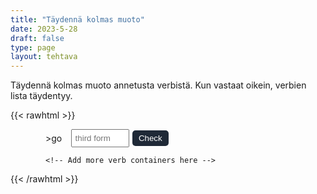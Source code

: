 ```yaml
---
title: "Täydennä kolmas muoto"
date: 2023-5-28
draft: false
type: page
layout: tehtava
---
```


Täydennä kolmas muoto annetusta verbistä. Kun vastaat oikein, verbien lista täydentyy.

{{< rawhtml >}}
<div id="tehtava">    
  <div id="verb-list"></div>

  <div id="exercise">
    <div class="verb-container">
>
      <div class="verb">go</div>
      <input type="text" class="answer" placeholder="third form">
      <button class="check-btn">Check</button>
    </div>

    <!-- Add more verb containers here -->
  </div>
</div>

<style>
.verb-container {
  display: flex;
  align-items: center;
  margin-bottom: 10px;
  margin-top: 0.5em;
}

div#tehtava {
  padding-left: 4em;
}

.verb {
  margin-right: 5px;
}

.verb-list {
  margin-right: 5px;
}

input {
  padding: 5px;
  margin-right: 5px;
  margin-left: 0.7em;
  width: 7em;
}

.dark input{
  background-color: #181A1B;
  padding: 5px;
  margin-right: 5px;
  margin-left: 0.7em;
  width: 7em;
}

.check-btn {
  padding: 5px 10px;
  color: white;
  border: none;
  cursor: pointer;
  background-color: #1F2937;
  border-radius: 5px;
}

.check-btn:hover {
  background-color: #45a049;
}

.result {
  margin-top: 10px;
  font-weight: bold;
}

.success {
  color: green;
}

.failure {
  color: red;
}

.content p {
  padding-top: 1.5rem;
}

</style>

<script>
 window.addEventListener('DOMContentLoaded', (event) => {
  const verbs = [
  { baseForm: 'be', secondForm: 'was/were', thirdForms: ['been'] },
  { baseForm: 'have', secondForm: 'had', thirdForms: ['had'] },
  { baseForm: 'do', secondForm: 'did', thirdForms: ['done'] },
  { baseForm: 'say', secondForm: 'said', thirdForms: ['said'] },
  { baseForm: 'go', secondForm: 'went', thirdForms: ['gone'] },
  { baseForm: 'get', secondForm: 'got', thirdForms: ['got', 'gotten'] },
  { baseForm: 'make', secondForm: 'made', thirdForms: ['made'] },
  { baseForm: 'know', secondForm: 'knew', thirdForms: ['known'] },
  { baseForm: 'see', secondForm: 'saw', thirdForms: ['seen'] },
  { baseForm: 'come', secondForm: 'came', thirdForms: ['come'] },
  { baseForm: 'think', secondForm: 'thought', thirdForms: ['thought'] },
  { baseForm: 'take', secondForm: 'took', thirdForms: ['taken'] },
  { baseForm: 'find', secondForm: 'found', thirdForms: ['found'] },
  { baseForm: 'give', secondForm: 'gave', thirdForms: ['given'] },
  { baseForm: 'tell', secondForm: 'told', thirdForms: ['told'] },
  { baseForm: 'feel', secondForm: 'felt', thirdForms: ['felt'] },
  { baseForm: 'become', secondForm: 'became', thirdForms: ['become'] },
  { baseForm: 'leave', secondForm: 'left', thirdForms: ['left'] },
  { baseForm: 'put', secondForm: 'put', thirdForms: ['put'] },
  { baseForm: 'bring', secondForm: 'brought', thirdForms: ['brought'] },
  { baseForm: 'begin', secondForm: 'began', thirdForms: ['begun'] },
  { baseForm: 'keep', secondForm: 'kept', thirdForms: ['kept'] },
  { baseForm: 'hold', secondForm: 'held', thirdForms: ['held'] },
  { baseForm: 'write', secondForm: 'wrote', thirdForms: ['written'] },
  { baseForm: 'stand', secondForm: 'stood', thirdForms: ['stood'] },
  { baseForm: 'hear', secondForm: 'heard', thirdForms: ['heard'] },
  { baseForm: 'let', secondForm: 'let', thirdForms: ['let'] },
  { baseForm: 'mean', secondForm: 'meant', thirdForms: ['meant'] },
  { baseForm: 'set', secondForm: 'set', thirdForms: ['set'] },
  { baseForm: 'meet', secondForm: 'met', thirdForms: ['met'] },
  { baseForm: 'run', secondForm: 'ran', thirdForms: ['run'] },
  { baseForm: 'pay', secondForm: 'paid', thirdForms: ['paid'] },
  { baseForm: 'sit', secondForm: 'sat', thirdForms: ['sat'] },
  { baseForm: 'rise', secondForm: 'rose', thirdForms: ['risen'] },
  { baseForm: 'break', secondForm: 'broke', thirdForms: ['broken'] },
  { baseForm: 'choose', secondForm: 'chose', thirdForms: ['chosen'] },
  { baseForm: 'drive', secondForm: 'drove', thirdForms: ['driven'] },
  { baseForm: 'forget', secondForm: 'forgot', thirdForms: ['forgotten'] },
  { baseForm: 'freeze', secondForm: 'froze', thirdForms: ['frozen'] },
  { baseForm: 'hide', secondForm: 'hid', thirdForms: ['hidden'] },
  { baseForm: 'lose', secondForm: 'lost', thirdForms: ['lost'] },
  { baseForm: 'wake', secondForm: 'woke', thirdForms: ['woken'] },
  { baseForm: 'wear', secondForm: 'wore', thirdForms: ['worn'] },
  { baseForm: 'blow', secondForm: 'blew', thirdForms: ['blown'] },
  { baseForm: 'draw', secondForm: 'drew', thirdForms: ['drawn'] },
  { baseForm: 'fly', secondForm: 'flew', thirdForms: ['flown'] },
  { baseForm: 'grow', secondForm: 'grew', thirdForms: ['grown'] },
  { baseForm: 'throw', secondForm: 'threw', thirdForms: ['thrown'] },
  { baseForm: 'sing', secondForm: 'sang', thirdForms: ['sung'] },
  { baseForm: 'speak', secondForm: 'spoke', thirdForms: ['spoken'] },
  { baseForm: 'swim', secondForm: 'swam', thirdForms: ['swum'] },
  { baseForm: 'win', secondForm: 'won', thirdForms: ['won'] },
  { baseForm: 'arise', secondForm: 'arose', thirdForms: ['arisen'] },
  { baseForm: 'bear', secondForm: 'bore', thirdForms: ['born'] },
  { baseForm: 'bend', secondForm: 'bent', thirdForms: ['bent'] },
  { baseForm: 'bet', secondForm: 'bet', thirdForms: ['bet'] },
  { baseForm: 'bind', secondForm: 'bound', thirdForms: ['bound'] },
  { baseForm: 'bite', secondForm: 'bit', thirdForms: ['bitten', 'bit'] },
  { baseForm: 'bleed', secondForm: 'bled', thirdForms: ['bled'] },
  { baseForm: 'breed', secondForm: 'bred', thirdForms: ['bred'] },
  { baseForm: 'build', secondForm: 'built', thirdForms: ['built'] },
  { baseForm: 'burn', secondForm: 'burned/burnt', thirdForms: ['burned', 'burnt'] },
  { baseForm: 'burst', secondForm: 'burst', thirdForms: ['burst'] },
  { baseForm: 'buy', secondForm: 'bought', thirdForms: ['bought'] },
  { baseForm: 'cast', secondForm: 'cast', thirdForms: ['cast'] },
  { baseForm: 'catch', secondForm: 'caught', thirdForms: ['caught'] },
  { baseForm: 'cost', secondForm: 'cost', thirdForms: ['cost'] },
  { baseForm: 'cut', secondForm: 'cut', thirdForms: ['cut'] },
  { baseForm: 'deal', secondForm: 'dealt', thirdForms: ['dealt'] },
  { baseForm: 'dig', secondForm: 'dug', thirdForms: ['dug'] },
  { baseForm: 'dream', secondForm: 'dreamed/dreamt', thirdForms: ['dreamed', 'dreamt'] },
  { baseForm: 'drink', secondForm: 'drank', thirdForms: ['drunk'] },
  { baseForm: 'fall', secondForm: 'fell', thirdForms: ['fallen'] },
  { baseForm: 'feel', secondForm: 'felt', thirdForms: ['felt'] },
  { baseForm: 'fight', secondForm: 'fought', thirdForms: ['fought'] },
  { baseForm: 'fit', secondForm: 'fit/fitted', thirdForms: ['fit', 'fitted'] },
  { baseForm: 'flee', secondForm: 'fled', thirdForms: ['fled'] },
  { baseForm: 'fling', secondForm: 'flung', thirdForms: ['flung'] },
  { baseForm: 'forgive', secondForm: 'forgave', thirdForms: ['forgiven'] },
  { baseForm: 'grind', secondForm: 'ground', thirdForms: ['ground'] },
  { baseForm: 'hang', secondForm: 'hung', thirdForms: ['hung'] },
  { baseForm: 'hit', secondForm: 'hit', thirdForms: ['hit'] },
  { baseForm: 'hurt', secondForm: 'hurt', thirdForms: ['hurt'] },
  { baseForm: 'kneel', secondForm: 'kneeled/kneelt', thirdForms: ['kneeled', 'knelt'] },
  { baseForm: 'knit', secondForm: 'knit/knitted', thirdForms: ['knit', 'knitted'] },
  { baseForm: 'lay', secondForm: 'laid', thirdForms: ['laid'] },
  { baseForm: 'lean', secondForm: 'leaned/leant', thirdForms: ['leaned', 'leant'] },
  { baseForm: 'learn', secondForm: 'learned/learnt', thirdForms: ['learned', 'learnt'] },
  { baseForm: 'lend', secondForm: 'lent', thirdForms: ['lent'] },
  { baseForm: 'lie', secondForm: 'lay', thirdForms: ['lain'] },
  { baseForm: 'quit', secondForm: 'quit', thirdForms: ['quit'] },
  { baseForm: 'read', secondForm: 'read', thirdForms: ['read'] },
  { baseForm: 'ride', secondForm: 'rode', thirdForms: ['ridden'] },
  { baseForm: 'ring', secondForm: 'rang', thirdForms: ['rung'] },
  { baseForm: 'seek', secondForm: 'sought', thirdForms: ['sought'] },
  { baseForm: 'sell', secondForm: 'sold', thirdForms: ['sold'] },
  { baseForm: 'send', secondForm: 'sent', thirdForms: ['sent'] },
  ];

 const exercise = document.getElementById('exercise');
  const verbList = document.getElementById('verb-list');
  let currentIndex = 0;

  renderVerb();

  function renderVerb() {
    exercise.innerHTML = '';

    const verbContainer = document.createElement('div');
    verbContainer.classList.add('verb-container');

    const verb = document.createElement('div');
    verb.classList.add('verb');
    verb.textContent = verbs[currentIndex].baseForm;

    const secondForm = document.createElement('div');
    secondForm.classList.add('second-form');
    secondForm.textContent = `${verbs[currentIndex].secondForm}`;

    const answer = document.createElement('input');
    answer.classList.add('answer');
    answer.placeholder = 'third form';
    answer.addEventListener('keypress', (event) => {
      if (event.key === 'Enter') {
        checkAnswer(answer);
      }
    });

    const checkButton = document.createElement('button');
    checkButton.classList.add('check-btn');
    checkButton.textContent = 'Check';
    checkButton.addEventListener('click', () => {
      checkAnswer(answer);
    });

    verbContainer.appendChild(verb);
    verbContainer.appendChild(secondForm);
    verbContainer.appendChild(answer);
    verbContainer.appendChild(checkButton);

    exercise.appendChild(verbContainer);

    answer.focus();
  }

  function checkAnswer(answerInput) {
    const userAnswer = answerInput.value.trim().toLowerCase();
    const expectedAnswer = verbs[currentIndex].thirdForms;

    if (expectedAnswer.includes(userAnswer)) {
      const verbListItem = document.createElement('div');
      verbListItem.textContent = `${verbs[currentIndex].baseForm} - ${verbs[currentIndex].secondForm} - ${verbs[currentIndex].thirdForms.join(', ')}`;
      verbList.appendChild(verbListItem);

      currentIndex++;

      if (currentIndex < verbs.length) {
        renderVerb();
      } else {
        showFinalResult();
      }
    } else {
      answerInput.value = '';
      answerInput.placeholder = 'Incorrect.';
      answerInput.focus();
    }
  }

  function showFinalResult() {
    exercise.innerHTML = '';

    const finalResult = document.createElement('div');
    finalResult.classList.add('result');

    const correctCount = currentIndex;
    const totalCount = verbs.length;

    finalResult.textContent = `Kaikki ${totalCount} kohtaa oikein! Ei huono!`;
    exercise.appendChild(finalResult);
  }
});
  </script>
{{< /rawhtml >}}